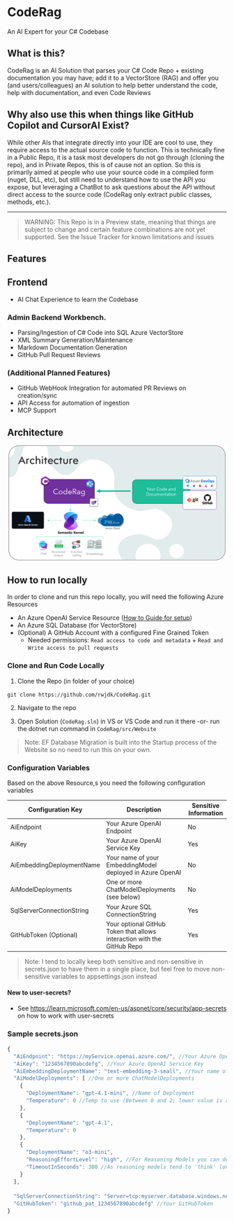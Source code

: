 # CodeRag
An AI Expert for your C# Codebase

## What is this?

CodeRag is an AI Solution that parses your C# Code Repo + existing documentation you may have; add it to a VectorStore (RAG) and offer you (and users/colleagues) an AI solution to help better understand the code, help with documentation, and even Code Reviews

## Why also use this when things like GitHub Copilot and CursorAI Exist?
While other AIs that integrate directly into your IDE are cool to use, they require access to the actual source code to function. This is technically fine in a Public Repo, it is a task most developers do not go through (cloning the repo), and in Private Repos, this is of cause not an option. So this is primarily aimed at people who use your source code in a compiled form (nuget, DLL, etc), but still need to understand how to use the API you expose, but leveraging a ChatBot to ask questions about the API without direct access to the source code (CodeRag only extract public classes, methods, etc.).

<hr/>

> WARNING: This Repo is in a Preview state, meaning that things are subject to change and certain feature combinations are not yet supported. See the Issue Tracker for known limitations and issues

## Features

## Frontend
- AI Chat Experience to learn the Codebase

### Admin Backend Workbench.
- Parsing/Ingestion of C# Code into SQL Azure VectorStore
- XML Summary Generation/Maintenance
- Markdown Documentation Generation
- GitHub Pull Request Reviews

### (Additional Planned Features)
- GitHub WebHook Integration for automated PR Reviews on creation/sync
- API Access for automation of ingestion
- MCP Support

## Architecture

![Architecture](Images/Architecture.png)

## How to run locally
In order to clone and run this repo locally, you will need the following Azure Resources
- An Azure OpenAI Service Resource ([How to Guide for setup](Guides/HowToCreateAnAzureOpenAiServiceResourceInAzure.md))
- An Azure SQL Database (for VectorStore)
- (Optional) A GitHub Account with a configured Fine Grained Token
  - Needed permissions: `Read access to code and metadata` + `Read and Write access to pull requests`

### Clone and Run Code Locally

1. Clone the Repo (in folder of your choice)
```
git clone https://github.com/rwjdk/CodeRag.git
```

2. Navigate to the repo

3. Open Solution (`CodeRag.sln`) in VS or VS Code and run it there -or- run the dotnet run command in `CodeRag/src/Website`

> Note: EF Database Migration is built into the Startup process of the Website so no need to run this on your own.

### Configuration Variables
Based on the above Resource,s you need the following configuration variables

| Configuration Key | Description | Sensitive Information |
| --- | --- | --- |
| AiEndpoint | Your Azure OpenAI Endpoint | No |
| AiKey | Your Azure OpenAI Service Key | Yes |
| AiEmbeddingDeploymentName | Your name of your EmbeddingModel deployed in Azure OpenAI | No |
| AiModelDeployments | One or more ChatModelDeployments (see below) | No |
| SqlServerConnectionString | Your Azure SQL ConnectionString | Yes |
| GitHubToken (Optional) | Your optional GitHub Token that allows interaction with the GitHub Repo | Yes |

> Note: I tend to locally keep both sensitive and non-sensitive in secrets.json to have them in a single place, but feel free to move non-sensitive variables to appsettings.json instead

#### New to user-secrets?
- See https://learn.microsoft.com/en-us/aspnet/core/security/app-secrets on how to work with user-secrets

### Sample secrets.json 

```js
{
  "AiEndpoint": "https://myService.openai.azure.com/", //Your Azure OpenAI Endpoint
  "AiKey": "1234567890abcdefg", //Your Azure OpenAI Service Key
  "AiEmbeddingDeploymentName": "text-embedding-3-small", //Your name of you EmbeddingModel deployed in Azure OpenAI
  "AiModelDeployments": [ //One or more ChatModelDeployments
    {
      "DeploymentName": "gpt-4.1-mini", //Name of Deployment
      "Temperature": 0 //Temp to use (Between 0 and 2; lower value is recommended)
    },
    {
      "DeploymentName": "gpt-4.1",
      "Temperature": 0
    },
    {
      "DeploymentName": "o3-mini",
      "ReasoningEffortLevel": "high", //For Reasoning Models you can define low/medium/high for reasoning effort
      "TimeoutInSeconds": 300 //As reasoning models tend to 'think' longer a higher timeout is normally needed
    }
  ],

  "SqlServerConnectionString": "Server=tcp:myserver.database.windows.net,1433;Initial Catalog=myDb;Persist Security Info=False;User ID=myuser;Password=myPW;", //Your SQL Server ConnectionString
  "GitHubToken": "github_pat_1234567890abcdefg" //Your GitHubToken  
}
```
